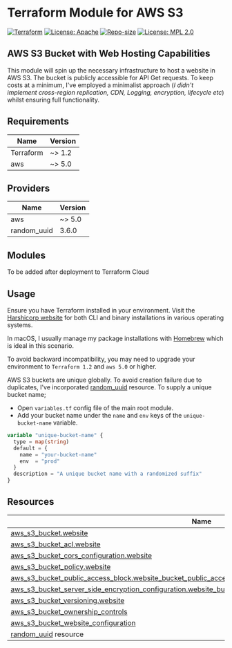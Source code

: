 # Terraform Module for AWS S3

[![Terraform](https://img.shields.io/badge/Terraform-%23844FBA)](https://github.com/appwebtech/terraform-aws-s3-webhosting)
[![License: Apache](https://img.shields.io/badge/License-Apache_2.0-blue.svg)](https://opensource.org/licenses/Apache-2.0)
[![Repo-size](https://img.shields.io/github/repo-size/appwebtech/terraform-aws-s3-webhosting?labelColor=844FBA)](https://github.com/appwebtech/terraform-aws-s3-webhosting)
[![License: MPL 2.0](https://img.shields.io/badge/License-MPL_2.0-brightgreen.svg)](https://opensource.org/licenses/MPL-2.0)

## AWS S3 Bucket with Web Hosting Capabilities

This module will spin up the necessary infrastructure to host a website in AWS S3. The bucket is publicly accessible for API Get requests.
To keep costs at a minimum, I've employed a minimalist approach (*I didn't implement cross-region replication, CDN, Logging, encryption, lifecycle etc*) whilst  ensuring full functionality. 

## Requirements

| Name | Version |
|------|---------|
| Terraform | ~> 1.2 |
| aws | ~> 5.0 |

## Providers

| Name | Version |
|------|---------|
| aws | ~> 5.0 |
| random_uuid | 3.6.0 |

## Modules

To be added after deployment to Terraform Cloud

## Usage

Ensure you have Terraform installed in your environment. Visit the [Harshicorp website](https://developer.hashicorp.com/terraform/install) for both CLI and binary installations in various operating systems.

In macOS, I usually manage my package installations with [Homebrew](https://brew.sh/) which is ideal in this scenario.

To avoid backward incompatibility, you may need to upgrade your environment to `Terraform 1.2` and `aws 5.0` or higher.

AWS S3 buckets are unique globally. To avoid creation failure due to duplicates, I've incorporated [random_uuid](https://registry.terraform.io/providers/hashicorp/random/latest/docs/resources/uuid) resource. To supply a unique bucket name;

* Open `variables.tf` config file of the main root module.
* Add your bucket name under the `name` and `env` keys of the `unique-bucket-name` variable.

```tf
variable "unique-bucket-name" {
  type = map(string)
  default = {
    name = "your-bucket-name"
    env  = "prod"
  }
  description = "A unique bucket name with a randomized suffix"
}
```

## Resources

| Name | Type |
|------|------|
| [aws_s3_bucket.website](https://registry.terraform.io/providers/hashicorp/aws/latest/docs/resources/s3_bucket) | resource |
| [aws_s3_bucket_acl.website](https://registry.terraform.io/providers/hashicorp/aws/latest/docs/resources/s3_bucket_acl) | resource |
| [aws_s3_bucket_cors_configuration.website](https://registry.terraform.io/providers/hashicorp/aws/latest/docs/resources/s3_bucket_cors_configuration) | resource |
| [aws_s3_bucket_policy.website](https://registry.terraform.io/providers/hashicorp/aws/latest/docs/resources/s3_bucket_policy) | resource |
| [aws_s3_bucket_public_access_block.website_bucket_public_access_block](https://registry.terraform.io/providers/hashicorp/aws/latest/docs/resources/s3_bucket_public_access_block) | resource |
| [aws_s3_bucket_server_side_encryption_configuration.website_bucket_website_server_side_encryption_configuration](https://registry.terraform.io/providers/hashicorp/aws/latest/docs/resources/s3_bucket_server_side_encryption_configuration) | resource |
| [aws_s3_bucket_versioning.website](https://registry.terraform.io/providers/hashicorp/aws/latest/docs/resources/s3_bucket_versioning) | resource |
| [aws_s3_bucket_ownership_controls](https://registry.terraform.io/providers/hashicorp/aws/latest/docs/resources/s3_bucket_ownership_controls) | resource |
| [aws_s3_bucket_website_configuration](https://registry.terraform.io/providers/hashicorp/aws/latest/docs/resources/s3_bucket_website_configuration) | resource |
| [random_uuid](https://registry.terraform.io/providers/hashicorp/random/latest/docs/resources/uuid) resource |